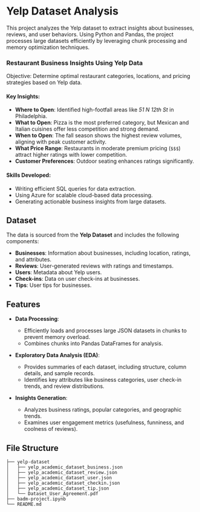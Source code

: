 # Yelp Dataset Analysis

This project analyzes the Yelp dataset to extract insights about businesses, reviews, and user behaviors. Using Python and Pandas, the project processes large datasets efficiently by leveraging chunk processing and memory optimization techniques.

### **Restaurant Business Insights Using Yelp Data**
Objective: Determine optimal restaurant categories, locations, and pricing strategies based on Yelp data.

#### Key Insights:
- **Where to Open**: Identified high-footfall areas like *51 N 12th St* in Philadelphia.
- **What to Open**: Pizza is the most preferred category, but Mexican and Italian cuisines offer less competition and strong demand.
- **When to Open**: The fall season shows the highest review volumes, aligning with peak customer activity.
- **What Price Range**: Restaurants in moderate premium pricing (`$$$`) attract higher ratings with lower competition.
- **Customer Preferences**: Outdoor seating enhances ratings significantly.

#### Skills Developed:
- Writing efficient SQL queries for data extraction.
- Using Azure for scalable cloud-based data processing.
- Generating actionable business insights from large datasets.

## Dataset

The data is sourced from the **Yelp Dataset** and includes the following components:
- **Businesses**: Information about businesses, including location, ratings, and attributes.
- **Reviews**: User-generated reviews with ratings and timestamps.
- **Users**: Metadata about Yelp users.
- **Check-ins**: Data on user check-ins at businesses.
- **Tips**: User tips for businesses.

## Features

- **Data Processing**:
  - Efficiently loads and processes large JSON datasets in chunks to prevent memory overload.
  - Combines chunks into Pandas DataFrames for analysis.

- **Exploratory Data Analysis (EDA)**:
  - Provides summaries of each dataset, including structure, column details, and sample records.
  - Identifies key attributes like business categories, user check-in trends, and review distributions.

- **Insights Generation**:
  - Analyzes business ratings, popular categories, and geographic trends.
  - Examines user engagement metrics (usefulness, funniness, and coolness of reviews).

## File Structure

```plaintext
├── yelp-dataset
│   ├── yelp_academic_dataset_business.json
│   ├── yelp_academic_dataset_review.json
│   ├── yelp_academic_dataset_user.json
│   ├── yelp_academic_dataset_checkin.json
│   ├── yelp_academic_dataset_tip.json
│   └── Dataset_User_Agreement.pdf
├── badm-project.ipynb
└── README.md
